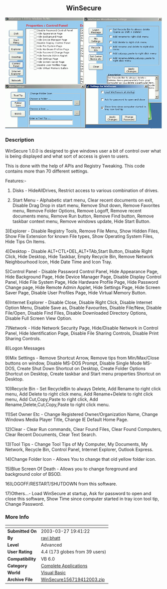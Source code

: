﻿<div align="center">

## WinSecure

<img src="PIC200341852504933.GIF">
</div>

### Description

WinSecure 1.0.0 is designed to give windows user a bit of control over what is being displayed and what sort of access is given to users.

This is done with the help of APIs and Registry Tweaking. This code contains more than 70 different settings.

Features:-

1) Disks - HideAllDrives, Restrict access to various combination of drives.

2) Start Menu - Alphabetic start menu, Clear recent documents on exit, Disable Drag Drop in start menu, Remove Shut down, Remove Favorites menu, Remove Folder Options, Remove Logoff, Remove recent documents menu, Remove Run button, Remove Find button, Remove taskbar context menu, Remove windows update, Hide Start Button.

3)Explorer - Disable Registry Tools, Remove File Menu, Show Hidden Files, Show File Extension for known File types, Show Operating System Files, Hide Tips On Items.

4)Desktop - Disable ALT+CTL+DEL,ALT+TAb,Start Button, Disable Right Click, Hide Desktop, Hide Taskbar, Empty Recycle Bin, Remove Network Neighbourhood Icon, Hide Date Time and Icon Tray.

5)Control Panel - Disable Password Control Panel, Hide Appearance Page, Hide Background Page, Hide Device Manager Page, Disable Display Control Panel, Hide File System Page, Hide Hardware Profile Page, Hide Password Change page, Hide Remote Admin Applet, Hide Settings Page, Hide Screen Saver Page, Disable User Profiles Page, Hide Virtual Memory Button.

6)Internet Explorer - Disable Close, Disable Right Click, Disable Internet Option Menu, Disable Save as, Disable Favourites, Disable File/New, Disable File/Open, Disable Find Files, Disable Downloaded Directory Options, Disable Full Screen View Option.

7)Network - Hide Network Security Page, Hide/Disable Network in Control Panel, Hide Identification Page, Disable File Sharing Controls, Disable Print Sharing Controls.

8)Logon Messages

9)Mix Settings - Remove Shortcut Arrow, Remove tips from Min/Max/Close buttons on window, Disable MS-DOS Prompt, Disable Single Mode MS-DOS, Create Shut Down Shortcut on Desktop, Create Folder Options Shortcut on Desktop, Create taskbar and Start menu properties Shortcut on Desktop.

10)Recycle Bin - Set RecycleBin to always Delete, Add Rename to right click menu, Add Delete to right click menu, Add Rename+Delete to right click menu, Add Cut,Copy,Paste to right click, Add Rename,Delete,Cut,Copy,Paste to right click menu.

11)Set Owner Etc - Change Registered Owner/Organization Name, Change Windows Media Player Title, Change IE Default Home Page.

12)Clear - Clear Run commands, Clear Found Files, Clear Found Computers, Clear Recent Documents, Clear Text Search.

13)Tool Tips - Change Tool Tips of My Computer, My Documents, My Network, Recycle Bin, Control Panel, Internet Explorer, Outlook Express.

14)Change Folder Icon - Allows You to change that old yellow folder icon.

15)Blue Screen Of Death - Allows you to change foreground and background color of BSOD.

16)LOGOFF/RESTART/SHUTDOWN from this software.

17)Others...- Load WinSecure at startup, Ask for password to open and close this software, Show Time since computer started in tray icon tool tip, Change Password.
 
### More Info
 


<span>             |<span>
---                |---
**Submitted On**   |2003-03-27 19:41:22
**By**             |[ravi bhatt](https://github.com/Planet-Source-Code/PSCIndex/blob/master/ByAuthor/ravi-bhatt.md)
**Level**          |Advanced
**User Rating**    |4.4 (173 globes from 39 users)
**Compatibility**  |VB 6\.0
**Category**       |[Complete Applications](https://github.com/Planet-Source-Code/PSCIndex/blob/master/ByCategory/complete-applications__1-27.md)
**World**          |[Visual Basic](https://github.com/Planet-Source-Code/PSCIndex/blob/master/ByWorld/visual-basic.md)
**Archive File**   |[WinSecure156719412003\.zip](https://github.com/Planet-Source-Code/ravi-bhatt-winsecure__1-44396/archive/master.zip)








